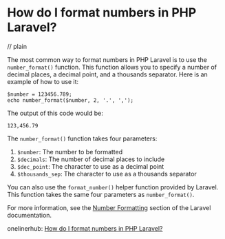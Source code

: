 # How do I format numbers in PHP Laravel?
// plain

The most common way to format numbers in PHP Laravel is to use the `number_format()` function. This function allows you to specify a number of decimal places, a decimal point, and a thousands separator. Here is an example of how to use it:

```
$number = 123456.789;
echo number_format($number, 2, '.', ',');
```

The output of this code would be:

```
123,456.79
```

The `number_format()` function takes four parameters:

1. `$number`: The number to be formatted
2. `$decimals`: The number of decimal places to include
3. `$dec_point`: The character to use as a decimal point
4. `$thousands_sep`: The character to use as a thousands separator

You can also use the `format_number()` helper function provided by Laravel. This function takes the same four parameters as `number_format()`.

For more information, see the [Number Formatting](https://laravel.com/docs/7.x/helpers#method-number-format) section of the Laravel documentation.

onelinerhub: [How do I format numbers in PHP Laravel?](https://onelinerhub.com/php-laravel/how-do-i-format-numbers-in-php-laravel)